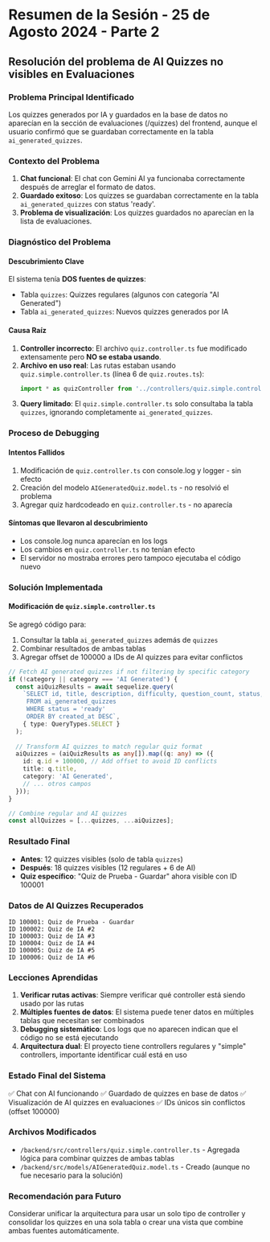 # Resumen de la Sesión - 25 de Agosto 2024 - Parte 2
## Resolución del problema de AI Quizzes no visibles en Evaluaciones

### Problema Principal Identificado
Los quizzes generados por IA y guardados en la base de datos no aparecían en la sección de evaluaciones (/quizzes) del frontend, aunque el usuario confirmó que se guardaban correctamente en la tabla `ai_generated_quizzes`.

### Contexto del Problema
1. **Chat funcional**: El chat con Gemini AI ya funcionaba correctamente después de arreglar el formato de datos.
2. **Guardado exitoso**: Los quizzes se guardaban correctamente en la tabla `ai_generated_quizzes` con status 'ready'.
3. **Problema de visualización**: Los quizzes guardados no aparecían en la lista de evaluaciones.

### Diagnóstico del Problema

#### Descubrimiento Clave
El sistema tenía **DOS fuentes de quizzes**:
- Tabla `quizzes`: Quizzes regulares (algunos con categoría "AI Generated")
- Tabla `ai_generated_quizzes`: Nuevos quizzes generados por IA

#### Causa Raíz
1. **Controller incorrecto**: El archivo `quiz.controller.ts` fue modificado extensamente pero **NO se estaba usando**.
2. **Archivo en uso real**: Las rutas estaban usando `quiz.simple.controller.ts` (línea 6 de `quiz.routes.ts`):
   ```typescript
   import * as quizController from '../controllers/quiz.simple.controller';
   ```
3. **Query limitado**: El `quiz.simple.controller.ts` solo consultaba la tabla `quizzes`, ignorando completamente `ai_generated_quizzes`.

### Proceso de Debugging

#### Intentos Fallidos
1. Modificación de `quiz.controller.ts` con console.log y logger - sin efecto
2. Creación del modelo `AIGeneratedQuiz.model.ts` - no resolvió el problema
3. Agregar quiz hardcodeado en `quiz.controller.ts` - no aparecía

#### Síntomas que llevaron al descubrimiento
- Los console.log nunca aparecían en los logs
- Los cambios en `quiz.controller.ts` no tenían efecto
- El servidor no mostraba errores pero tampoco ejecutaba el código nuevo

### Solución Implementada

#### Modificación de `quiz.simple.controller.ts`
Se agregó código para:
1. Consultar la tabla `ai_generated_quizzes` además de `quizzes`
2. Combinar resultados de ambas tablas
3. Agregar offset de 100000 a IDs de AI quizzes para evitar conflictos

```typescript
// Fetch AI generated quizzes if not filtering by specific category
if (!category || category === 'AI Generated') {
  const aiQuizResults = await sequelize.query(
    `SELECT id, title, description, difficulty, question_count, status, created_at, updated_at, user_id
     FROM ai_generated_quizzes
     WHERE status = 'ready'
     ORDER BY created_at DESC`,
    { type: QueryTypes.SELECT }
  );
  
  // Transform AI quizzes to match regular quiz format
  aiQuizzes = (aiQuizResults as any[]).map((q: any) => ({
    id: q.id + 100000, // Add offset to avoid ID conflicts
    title: q.title,
    category: 'AI Generated',
    // ... otros campos
  }));
}

// Combine regular and AI quizzes
const allQuizzes = [...quizzes, ...aiQuizzes];
```

### Resultado Final
- **Antes**: 12 quizzes visibles (solo de tabla `quizzes`)
- **Después**: 18 quizzes visibles (12 regulares + 6 de AI)
- **Quiz específico**: "Quiz de Prueba - Guardar" ahora visible con ID 100001

### Datos de AI Quizzes Recuperados
```
ID 100001: Quiz de Prueba - Guardar
ID 100002: Quiz de IA #2
ID 100003: Quiz de IA #3
ID 100004: Quiz de IA #4
ID 100005: Quiz de IA #5
ID 100006: Quiz de IA #6
```

### Lecciones Aprendidas

1. **Verificar rutas activas**: Siempre verificar qué controller está siendo usado por las rutas
2. **Múltiples fuentes de datos**: El sistema puede tener datos en múltiples tablas que necesitan ser combinados
3. **Debugging sistemático**: Los logs que no aparecen indican que el código no se está ejecutando
4. **Arquitectura dual**: El proyecto tiene controllers regulares y "simple" controllers, importante identificar cuál está en uso

### Estado Final del Sistema
✅ Chat con AI funcionando
✅ Guardado de quizzes en base de datos
✅ Visualización de AI quizzes en evaluaciones
✅ IDs únicos sin conflictos (offset 100000)

### Archivos Modificados
- `/backend/src/controllers/quiz.simple.controller.ts` - Agregada lógica para combinar quizzes de ambas tablas
- `/backend/src/models/AIGeneratedQuiz.model.ts` - Creado (aunque no fue necesario para la solución)

### Recomendación para Futuro
Considerar unificar la arquitectura para usar un solo tipo de controller y consolidar los quizzes en una sola tabla o crear una vista que combine ambas fuentes automáticamente.